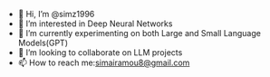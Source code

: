 - 👋 Hi, I’m @simz1996
- 👀 I’m interested in Deep Neural Networks
- 🌱 I’m currently experimenting on both Large  and Small Language Models(GPT)
- 💞️ I’m looking to collaborate on LLM projects
- 📫 How to reach me:simairamou8@gmail.com



<!---
simz1996/simz1996 is a ✨ special ✨ repository because its `README.md` (this file) appears on your GitHub profile.
You can click the Preview link to take a look at your changes.
--->
